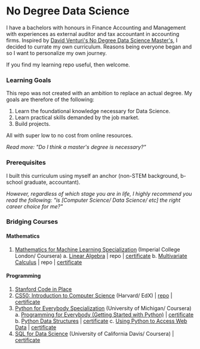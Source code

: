 # No Degree Data Science
I have a bachelors with honours in Finance Accounting and Management with experiences as external auditor and tax accountant in accounting firms. Inspired by [David Venturi's No Degree Data Science Master's](https://davidventuri.com/blog/my-data-science-masters "David Venturi's No Degree Data Science Master's"), I decided to currate my own curriculum. Reasons being everyone began  and so I want to personalize my own journey.

If you find my learning repo useful, then welcome.

### Learning Goals
This repo was not created with an ambition to replace an actual degree. My goals are therefore of the following:
1. Learn the foundational knowledge necessary for Data Science.
2. Learn practical skills demanded by the job market.
3. Build projects.

All with super low to no cost from online resources.

_Read more: "Do I think a master's degree is necessary?"_

### Prerequisites
I built this curriculum using myself an anchor (non-STEM background, b-school graduate, accountant).

*However, regardless of which stage you are in life, I highly recommend you read the following: "is [Computer Science/ Data Science/ etc] the right career choice for me?"*

### Bridging Courses
#### Mathematics
1. [Mathematics for Machine Learning Specialization](https://www.coursera.org/learn/linear-algebra-machine-learning/home/welcome "Mathematics for Machine Learning Specialization") (Imperial College London/ Coursera)
a. [Linear Algebra](https://www.coursera.org/learn/linear-algebra-machine-learning/home/welcome "Linear Algebra") | repo | [certificate](https://coursera.org/share/1669232101d985c26e57e44efa8c11a1 "certificate")
b. [Multivariate Calculus](https://www.coursera.org/learn/multivariate-calculus-machine-learning/home/welcome "Multivariate Calculus") | repo | [certificate](https://coursera.org/share/07e5fdc5d8e1d7ba3781c579c2fcd21a "certificate")

#### Programming
1. [Stanford Code in Place](https://codeinplace.stanford.edu/ "Stanford Code in Place")
2. [CS50: Introduction to Computer Science](https://www.edx.org/course/introduction-computer-science-harvardx-cs50x "CS50: Introduction to Computer Science") (Harvard/ EdX) | [repo](https://github.com/me50/mariafshan "repo") | [certificate](https://cs50.harvard.edu/certificates/5487bd80-cc87-4b54-bf5e-dca0798cac28 "certificate")
3. [Python for Everybody Specialization](https://www.coursera.org/specializations/python "Python for Everybody Specialization") (University of Michigan/ Coursera)
a. [Programming for Everybody (Getting Started with Python)](https://www.coursera.org/learn/python/home/welcome "Programming for Everybody (Getting Started with Python)") | [certificate](https://coursera.org/share/33ee1ba8f6f11fd074c1a5ddcf71f0e2 "certificate")
b. [Python Data Structures](https://www.coursera.org/learn/python-data/home/welcome "Python Data Structures") | [certificate](https://coursera.org/share/4a1e81f483e02a94b85f42199574de9b "certificate")
c. [Using Python to Access Web Data](https://www.coursera.org/learn/python-network-data/home/welcome "Using Python to Access Web Data") | [certificate](https://coursera.org/share/0099091c1c20c53037356f0afb1ea966 "certificate")
4. [SQL for Data Science](https://www.coursera.org/learn/sql-for-data-science/home/welcome "SQL for Data Science") (University of California Davis/ Coursera) | [certificate](https://coursera.org/share/3a8841e1fa16244a4f9677fb58a5d60d "certificate")
